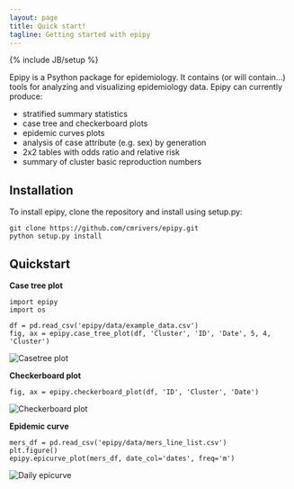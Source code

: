 ```yaml
---
layout: page
title: Quick start!
tagline: Getting started with epipy
---
```

{% include JB/setup %}

Epipy is a Psython package for epidemiology.  It contains (or will contain...)
tools for analyzing and visualizing epidemiology data. Epipy can currently produce:

* stratified summary statistics
* case tree and checkerboard plots
* epidemic curves plots
* analysis of case attribute (e.g. sex) by generation
* 2x2 tables with odds ratio and relative risk
* summary of cluster basic reproduction numbers

Installation
------------
To install epipy, clone the repository and install using setup.py:

    git clone https://github.com/cmrivers/epipy.git
    python setup.py install

Quickstart
------------
**Case tree plot**

    import epipy
    import os

    df = pd.read_csv('epipy/data/example_data.csv')
    fig, ax = epipy.case_tree_plot(df, 'Cluster', 'ID', 'Date', 5, 4, 'Cluster')

![Casetree plot](http://github.com/cmrivers/epipy/blob/master/figs/example_casetree.png?raw=true)


**Checkerboard plot**

    fig, ax = epipy.checkerboard_plot(df, 'ID', 'Cluster', 'Date')

![Checkerboard plot](https://github.com/cmrivers/epipy/blob/master/figs/test_checkerboard.png?raw=true)


**Epidemic curve**

    mers_df = pd.read_csv('epipy/data/mers_line_list.csv')
    plt.figure()
    epipy.epicurve_plot(mers_df, date_col='dates', freq='m')

![Daily epicurve](https://github.com/cmrivers/epipy/blob/master/figs/month_epicurve.png?raw=true)
